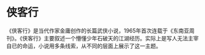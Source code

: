 # 侠客行

《侠客行》是当代作家金庸创作的长篇武侠小说，1965年首次连载于《东南亚周刊》。《侠客行》主要叙述一个懵懂少年石破天的江湖经历。实际上是写人无法主宰自已的命运，小说用多条线索，从不同的层面上展示了这一主题。
